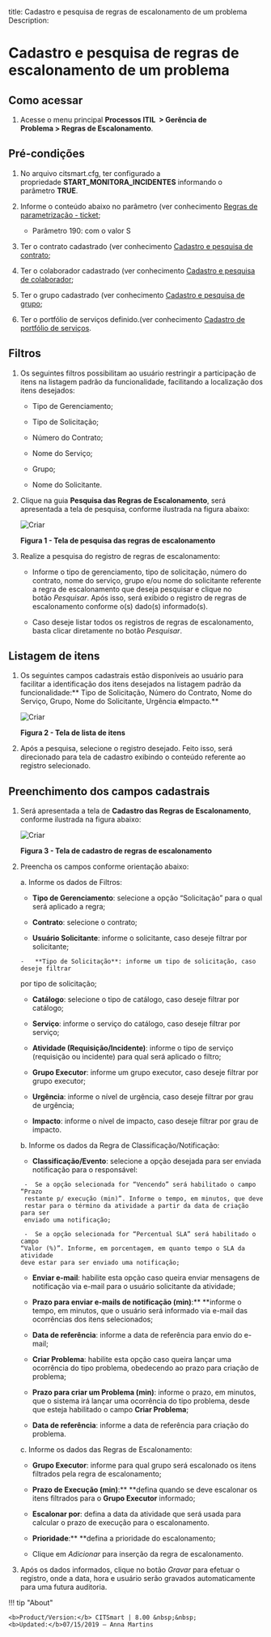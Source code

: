 title: Cadastro e pesquisa de regras de escalonamento de um problema
Description:

# Cadastro e pesquisa de regras de escalonamento de um problema

Como acessar
------------

1.  Acesse o menu principal **Processos ITIL  > Gerência de
    Problema > Regras de Escalonamento**.

Pré-condições
-------------

1.  No arquivo citsmart.cfg, ter configurado a
    propriedade **START_MONITORA_INCIDENTES** informando o parâmetro **TRUE**.

2.  Informe o conteúdo abaixo no parâmetro (ver conhecimento [Regras de
    parametrização -
    ticket]();

    -   Parâmetro 190: com o valor S

1.  Ter o contrato cadastrado (ver conhecimento [Cadastro e pesquisa de
    contrato]();

2.  Ter o colaborador cadastrado (ver conhecimento [Cadastro e pesquisa de
    colaborador]();

3.  Ter o grupo cadastrado (ver conhecimento [Cadastro e pesquisa de
    grupo]();

4.  Ter o portfólio de serviços definido.(ver conhecimento [Cadastro de
    portfólio de
    serviços]().

Filtros
-------

1.  Os seguintes filtros possibilitam ao usuário restringir a participação de
    itens na listagem padrão da funcionalidade, facilitando a localização dos
    itens desejados:

    -  Tipo de Gerenciamento;

    -  Tipo de Solicitação;

    -  Número do Contrato;

    -  Nome do Serviço;

    -  Grupo;

    -  Nome do Solicitante.

1.  Clique na guia **Pesquisa das Regras de Escalonamento**, será apresentada a
    tela de pesquisa, conforme ilustrada na figura abaixo:

    ![Criar](images/escalation-1.png)

    **Figura 1 - Tela de pesquisa das regras de escalonamento**

1.  Realize a pesquisa do registro de regras de escalonamento:

    -   Informe o tipo de gerenciamento, tipo de solicitação, número do
        contrato, nome do serviço, grupo e/ou nome do solicitante referente a
        regra de escalonamento que deseja pesquisar e clique no
        botão *Pesquisar*. Após isso, será exibido o registro de regras de
        escalonamento conforme o(s) dado(s) informado(s).

    -   Caso deseje listar todos os registros de regras de escalonamento, basta
        clicar diretamente no botão *Pesquisar*.

Listagem de itens
-----------------

1.  Os seguintes campos cadastrais estão disponíveis ao usuário para facilitar a
    identificação dos itens desejados na listagem padrão da
    funcionalidade:** Tipo de Solicitação, Número do Contrato, Nome do Serviço,
    Grupo, Nome do Solicitante, Urgência **e**Impacto.**

    ![Criar](images/escalation-2.png)

    **Figura 2 - Tela de lista de itens**

1.  Após a pesquisa, selecione o registro desejado. Feito isso, será direcionado
    para tela de cadastro exibindo o conteúdo referente ao registro selecionado.

Preenchimento dos campos cadastrais
-----------------------------------

1.  Será apresentada a tela de **Cadastro das Regras de Escalonamento**,
    conforme ilustrada na figura abaixo:

    ![Criar](images/escalation-3.png)

    **Figura 3 - Tela de cadastro de regras de escalonamento**

1.  Preencha os campos conforme orientação abaixo:

    a. Informe os dados de Filtros:

       -   **Tipo de Gerenciamento**: selecione a opção “Solicitação” para o qual será
    aplicado a regra;

       -   **Contrato**: selecione o contrato;

      -   **Usuário Solicitante**: informe o solicitante, caso deseje filtrar por
    solicitante;

        -   **Tipo de Solicitação**: informe um tipo de solicitação, caso deseje filtrar
    por tipo de solicitação;

      -   **Catálogo**: selecione o tipo de catálogo, caso deseje filtrar por
    catálogo;

      -   **Serviço**: informe o serviço do catálogo, caso deseje filtrar por serviço;

      -   **Atividade (Requisição/Incidente)**: informe o tipo de serviço (requisição
    ou incidente) para qual será aplicado o filtro;

      -   **Grupo Executor**: informe um grupo executor, caso deseje filtrar por grupo
    executor;

      -   **Urgência**: informe o nível de urgência, caso deseje filtrar por grau de
    urgência;

      -   **Impacto**: informe o nível de impacto, caso deseje filtrar por grau de
    impacto.

    b. Informe os dados da Regra de Classificação/Notificação:

      -   **Classificação/Evento**: selecione a opção desejada para ser enviada
    notificação para o responsável:

         -  Se a opção selecionada for “Vencendo” será habilitado o campo “Prazo
         restante p/ execução (min)”. Informe o tempo, em minutos, que deve
         restar para o término da atividade a partir da data de criação para ser
         enviado uma notificação;

         -  Se a opção selecionada for “Percentual SLA” será habilitado o campo
        “Valor (%)”. Informe, em porcentagem, em quanto tempo o SLA da atividade
        deve estar para ser enviado uma notificação;

      -   **Enviar e-mail**: habilite esta opção caso queira enviar mensagens de
    notificação via e-mail para o usuário solicitante da atividade;

      -   **Prazo para enviar e-mails de notificação (min)**:** **informe o tempo, em
    minutos, que o usuário será informado via e-mail das ocorrências dos itens
    selecionados;

      -   **Data de referência**: informe a data de referência para envio do e-mail;

      -   **Criar Problema**: habilite esta opção caso queira lançar uma ocorrência do
    tipo problema, obedecendo ao prazo para criação de problema;

      -   **Prazo para criar um Problema (min)**: informe o prazo, em minutos, que o
    sistema irá lançar uma ocorrência do tipo problema, desde que esteja
    habilitado o campo **Criar Problema**;

      -   **Data de referência**: informe a data de referência para criação do
    problema.

    c. Informe os dados das Regras de Escalonamento:

      -   **Grupo Executor**: informe para qual grupo será escalonado os itens
    filtrados pela regra de escalonamento;

      -   **Prazo de Execução (min)**:** **defina quando se deve escalonar os itens
    filtrados para o **Grupo Executor** informado;

      -   **Escalonar por**: defina a data da atividade que será usada para calcular o
    prazo de execução para o escalonamento.

      -   **Prioridade**:** **defina a prioridade do escalonamento;

      -   Clique em *Adicionar* para inserção da regra de escalonamento.

1.  Após os dados informados, clique no botão *Gravar* para efetuar o registro,
    onde a data, hora e usuário serão gravados automaticamente para uma futura
    auditoria.


!!! tip "About"

    <b>Product/Version:</b> CITSmart | 8.00 &nbsp;&nbsp;
    <b>Updated:</b>07/15/2019 – Anna Martins
